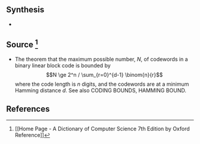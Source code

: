 ## Synthesis
- 
## Source [^1]
- The theorem that the maximum possible number, $N$, of codewords in a binary linear block code is bounded by$$N \ge 2^n / \sum_{r=0}^{d-1} \binom{n}{r}$$where the code length is $n$ digits, and the codewords are at a minimum Hamming distance $d$. See also CODING BOUNDS, HAMMING BOUND.
## References

[^1]: [[Home Page - A Dictionary of Computer Science 7th Edition by Oxford Reference]]